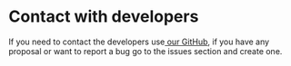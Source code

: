# Contact with developers

If you need to contact the developers use[ our GitHub](https://github.com/grunch/p2plnbot), if you have any proposal or want to report a bug go to the issues section and create one.
